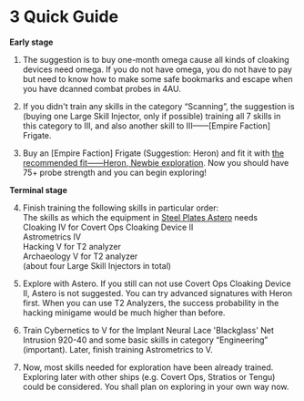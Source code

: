 
# 3 Quick Guide

 **Early stage**
 
1. The suggestion is to buy one-month omega cause all kinds of cloaking devices need omega. If you do not have omega, you do not have to pay but need to know how to make some safe bookmarks and escape when you have dcanned combat probes in 4AU.

2. If you didn't train any skills in the category “Scanning”, the suggestion is (buying one Large Skill Injector, only if possible) training all 7 skills in this category to III, and also another skill to III——\[Empire Faction] Frigate.

3. Buy an \[Empire Faction] Frigate (Suggestion: Heron) and fit it with [the recommended fit——Heron, Newbie exploration](Heron配置链接). Now you should have 75+ probe strength and you can begin exploring!

 **Terminal stage**
    
4. Finish training the following skills in particular order:  
The skills as which the equipment in [Steel Plates Astero](钢板小白配置链接) needs  
Cloaking IV for Covert Ops Cloaking Device II  
Astrometrics IV  
Hacking V for T2 analyzer  
Archaeology V for T2 analyzer  
(about four Large Skill Injectors in total)

5. Explore with Astero. If you still can not use Covert Ops Cloaking Device II, Astero is not suggested. You can try advanced signatures with Heron first. When you can use T2 Analyzers, the success probability in the hacking minigame would be much higher than before.

6. Train Cybernetics to V for the Implant Neural Lace 'Blackglass' Net Intrusion 920-40 and some basic skills in category “Engineering” (important). Later, finish training Astrometrics to V.

7. Now, most skills needed for exploration have been already trained. Exploring later with other ships (e.g. Covert Ops, Stratios or Tengu) could be considered. You shall plan on exploring in your own way now.